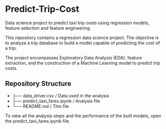 # Predict-Trip-Cost
Data science project to predict taxi trip costs using regression models, feature selection and feature engineering.

This repository contains a regression data science project. The objective is to analyze a trip database to build a model capable of predicting the cost of a trip.

The project encompasses Exploratory Data Analysis (EDA), feature extraction, and the construction of a Machine Learning model to predict trip costs.

## Repository Structure
* ├── data_driver.csv                 / Data used in the analysis
* ├── predict_taxi_fares.ipynb        / Analysis file
* └── README.md                       / This file

  
To view all the analysis steps and the performance of the built models, open the predict_taxi_fares.ipynb file.
